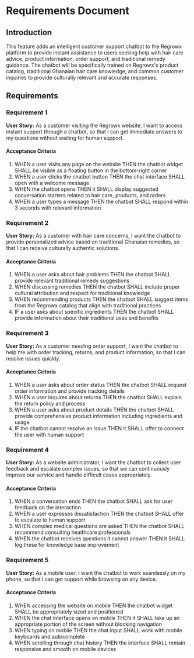# Requirements Document

## Introduction

This feature adds an intelligent customer support chatbot to the Regrowx platform to provide instant assistance to users seeking help with hair care advice, product information, order support, and traditional remedy guidance. The chatbot will be specifically trained on Regrowx's product catalog, traditional Ghanaian hair care knowledge, and common customer inquiries to provide culturally relevant and accurate responses.

## Requirements

### Requirement 1

**User Story:** As a customer visiting the Regrowx website, I want to access instant support through a chatbot, so that I can get immediate answers to my questions without waiting for human support.

#### Acceptance Criteria

1. WHEN a user visits any page on the website THEN the chatbot widget SHALL be visible as a floating button in the bottom-right corner
2. WHEN a user clicks the chatbot button THEN the chat interface SHALL open with a welcome message
3. WHEN the chatbot opens THEN it SHALL display suggested conversation starters related to hair care, products, and orders
4. WHEN a user types a message THEN the chatbot SHALL respond within 3 seconds with relevant information

### Requirement 2

**User Story:** As a customer with hair care concerns, I want the chatbot to provide personalized advice based on traditional Ghanaian remedies, so that I can receive culturally authentic solutions.

#### Acceptance Criteria

1. WHEN a user asks about hair problems THEN the chatbot SHALL provide relevant traditional remedy suggestions
2. WHEN discussing remedies THEN the chatbot SHALL include proper cultural attribution and respect for traditional knowledge
3. WHEN recommending products THEN the chatbot SHALL suggest items from the Regrowx catalog that align with traditional practices
4. IF a user asks about specific ingredients THEN the chatbot SHALL provide information about their traditional uses and benefits

### Requirement 3

**User Story:** As a customer needing order support, I want the chatbot to help me with order tracking, returns, and product information, so that I can resolve issues quickly.

#### Acceptance Criteria

1. WHEN a user asks about order status THEN the chatbot SHALL request order information and provide tracking details
2. WHEN a user inquires about returns THEN the chatbot SHALL explain the return policy and process
3. WHEN a user asks about product details THEN the chatbot SHALL provide comprehensive product information including ingredients and usage
4. IF the chatbot cannot resolve an issue THEN it SHALL offer to connect the user with human support

### Requirement 4

**User Story:** As a website administrator, I want the chatbot to collect user feedback and escalate complex issues, so that we can continuously improve our service and handle difficult cases appropriately.

#### Acceptance Criteria

1. WHEN a conversation ends THEN the chatbot SHALL ask for user feedback on the interaction
2. WHEN a user expresses dissatisfaction THEN the chatbot SHALL offer to escalate to human support
3. WHEN complex medical questions are asked THEN the chatbot SHALL recommend consulting healthcare professionals
4. WHEN the chatbot receives questions it cannot answer THEN it SHALL log these for knowledge base improvement

### Requirement 5

**User Story:** As a mobile user, I want the chatbot to work seamlessly on my phone, so that I can get support while browsing on any device.

#### Acceptance Criteria

1. WHEN accessing the website on mobile THEN the chatbot widget SHALL be appropriately sized and positioned
2. WHEN the chat interface opens on mobile THEN it SHALL take up an appropriate portion of the screen without blocking navigation
3. WHEN typing on mobile THEN the chat input SHALL work with mobile keyboards and autocomplete
4. WHEN scrolling through chat history THEN the interface SHALL remain responsive and smooth on mobile devices